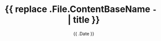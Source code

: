 ---
date: '{{ .Date }}'
title: '{{ replace .File.ContentBaseName `-` ` ` | title }}'
draft: true
---